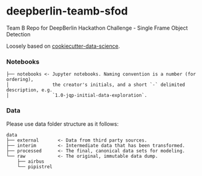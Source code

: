 # deepberlin-teamb-sfod
Team B Repo for DeepBerlin Hackathon Challenge - Single Frame Object Detection

Loosely based on
[cookiecutter-data-science](https://github.com/drivendata/cookiecutter-data-science/).

### Notebooks

```
├── notebooks <- Jupyter notebooks. Naming convention is a number (for ordering),
│                the creator's initials, and a short `-` delimited description, e.g.
│                `1.0-jqp-initial-data-exploration`.
```


### Data

Please use data folder structure as it follows:
```
data
├── external       <- Data from third party sources.
├── interim        <- Intermediate data that has been transformed.
├── processed      <- The final, canonical data sets for modeling.
└── raw            <- The original, immutable data dump.
    ├── airbus
    └── pipistrel
```
